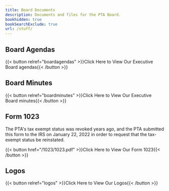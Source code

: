 ```yaml
---
title: Board Documents
description: Documents and files for the PTA Board.
bookhidden: true
bookSearchExclude: true
url: /stuff/
---
```


## Board Agendas

{{< button relref="boardagendas" >}}Click Here to View Our Executive Board agendas{{< /button >}}

## Board Minutes

{{< button relref="boardminutes" >}}Click Here to View Our Executive Board minutes{{< /button >}}

## Form 1023

The PTA's tax exempt status was revoked years ago, and the PTA submitted this form to the IRS on January 22, 2022 in order to request that the tax-exempt status be reinstated.

{{< button href="/1023/1023.pdf" >}}Click Here to View Our Form 1023{{< /button >}}

## Logos

{{< button relref="logos" >}}Click Here to View Our Logos{{< /button >}}